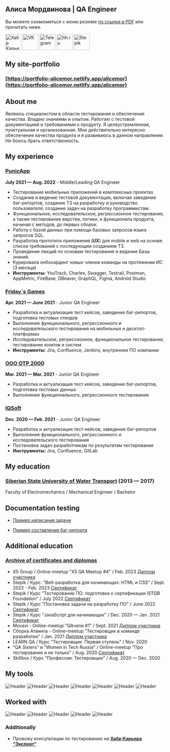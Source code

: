 ## Алиса Мордвинова | QA Engineer

Вы можете ознакомиться с моим резюме [по ссылке в PDF](https://goo.su/SV1e) или прочитать ниже.

<!--Follow Me -->
<a href="https://career.habr.com/hi_neo_autumn"><img src="https://cdn.tlgrm.app/channels/10/28/1028916447/avatar640.jpg" width="50" height="50" alt="Хабр Карьера"></a>
<a href="https://vk.com/qa.urum_fox"><img src="https://avatars.mds.yandex.net/i?id=0ae6e01d31fc3cf0a1ed947aa90be60a29569b7c-5221012-images-thumbs&n=13" width="50" height="50" alt="VK"></a>
<a href="https://t.me/QAutumnFox"><img src="https://st3.depositphotos.com/4141023/14403/v/450/depositphotos_144034637-stock-illustration-paper-airplane-icons-vector.jpg" width="50" height="50" alt="Telegram"></a>
<a href="https://spb.hh.ru/resume/df51b0eaff084fd72d0039ed1f53746e486370"><img src="https://play-lh.googleusercontent.com/s6JiMSUktkTX0ejwpJ-DgqVb03dE00O975GGOoMmrlVL1aI8A1yOy7xh3dOSaxpuFWJH=w240-h480-rw" width="50" height="50" alt="hh.ru"></a>
<a href="https://stepik.org/users/287500213"><img src="https://cdn-irec.r-99.com/sites/default/files/imagecache/300o/product-images/1803601/1cF6h6touT81MdpAN81Zg.jpg" width="50" height="50" alt="Stepik"></a>

<!--WEB-->
## My site-portfolio
### [https://portfolio-alicemor.netlify.app/alicemor](https://portfolio-alicemor.netlify.app/alicemor)

<!--About me-->
## About me
Являюсь специалистом в области тестирования и обеспечения качества. Владею знаниями и опытом. Работаю с тестовой документацией и требованиями к продукту.
Я целеустремленная, пунктуальная и организованная. Мне действительно интересно обеспечение качества продукта и я развиваюсь в данном направлении. Не боюсь брать ответственность.

<!--My experience-->
## My experience
<!--### [CleverPumpkin](https://career.habr.com/companies/cleverpumpkin)
**Oct. 2022 — Nov. 2022** - Manager QA
- Тестирование мобильных приложений, создание и ведение тестовой документации, сбор логов
- Функциональное, исследовательское, регрессионное тестирование, а также тестирование верстки, логики, и функционала продукта
- **Инструменты:** Jira, Charles, TeamCity, Testrail, Figma, Android Studio-->
### [PunicApp](https://career.habr.com/companies/punicapp)
**July 2021 — Aug. 2022** - Middle/Leading QA Engineer
- Тестирование мобильных приложений в комплексных проектах
- Создание и ведение тестовой документации, включая заведение баг-репортов, создание ТЗ на разработку и руководство пользователя, создание задач на разработку программистам.
- Функциональное, исследовательское, регрессионное тестирование, а также тестирование верстки, логики, и функционала продукта, начиная с методов, до первых сборок.
- Работа с базой данных при помощи базовых запросов языка запросов SQL.
- Разработка прототипа приложения (**UX**) для mobile и web на основе списка требований с последующим созданием ТЗ.
- Проведение лекций по основам тестирования и ведение Базы знаний.
- Курировала онбооардинг новых членов команды на протяжении ИС (3 месяца)
- **Инструменты:** YouTrack, Charles, Swagger, Testrail, Postman, AppMetric, FireBase, DBeaver, GraphQL, Figma, Android Studio

### [Friday`s Games](https://career.habr.com/companies/fridaysgames)
**Apr. 2021 — June 2021** - Junior QA Engineer
- Разработка и актуализация тест кейсов, заведение баг-репортов, подготовка тестовых стендов
- Выполнение функционального, регрессионного и исследовательского тестирования на мобильных и десктоп-платформах
- Исследовательское, регрессионное, функциональное тестирование, тестирование юнитов и систем
- **Инструменты:** Jira, Confluence, Jenkins, внутреннее ПО компании

### [ООО ОТР 2000](https://career.habr.com/companies/otr)
**Mar. 2021 — Mar. 2021** - Junior QA Engineer
- Разработка и актуализация тест кейсов, заведение баг-репортов, подготовка тестовых данных
- Выполнение функционального, регрессионного тестирования

### [IQSoft](https://career.habr.com/companies/iqsoft)
**Dec. 2020 — Feb. 2021** - Junior QA Engineer
- Разработка и актуализация тест-кейсов, заведение баг-репортов
- Выполнение функционального, регрессионного и исследовательского тестирования
- Постановка задач разработчикам по результатам тестирования
- **Инструменты:** Jira, Confluence, GitLab

<!--My education-->
## My education
### [Siberian State University of Water Transport](https://career.habr.com/universities/6356) (2013 — 2017)
Faculty of Electromechanics / Mechanical Engineer / Bachelor

<!--Documentation testing-->
## Documentation testing
- [Пример написания задачи](https://github.com/QAurum/Documentation-testing/blob/main/%D0%9F%D1%80%D0%B8%D0%BC%D0%B5%D1%80%20%D0%BD%D0%B0%D0%BF%D0%B8%D1%81%D0%B0%D0%BD%D0%B8%D1%8F%20%D0%B7%D0%B0%D0%B4%D0%B0%D1%87%D0%B8.png?raw=true)

- [Пример составления баг-репорта](https://github.com/QAurum/Documentation-testing/blob/main/%D0%9F%D1%80%D0%B8%D0%BC%D0%B5%D1%80%20%D1%81%D0%BE%D1%81%D1%82%D0%B0%D0%B2%D0%BB%D0%B5%D0%BD%D0%B8%D1%8F%20%D0%B1%D0%B0%D0%B3-%D1%80%D0%B5%D0%BF%D0%BE%D1%80%D1%82%D0%B0.png?raw=true)

<!--Additional education-->
## Additional education
### [Archive of certificates and diplomas](https://github.com/QAurum/Certificates-and-diplomas)

- X5 Group / Online-meetup "X5 QA Meetup #4" / Feb. 2023 [Диплом участника](https://hsto.org/getpro/moikrug/uploads/additional_education/000/108/754/diploma/f0c12d907de47538036d2208ea38ddeb.png)
- Stepik / Курс: "Веб-разработка для начинающих: HTML и CSS" / Sept. 2022 - Feb. 2023 [Сертификат](https://drive.google.com/file/d/1uyxJ1MhY0gOLv9JiWoTKw7hd6-oT6YfO/view)
- Stepik / Курс "Тестирование ПО: подготовка к сертификации ISTQB Foundation" / July 2022 [Сертификат](https://drive.google.com/file/d/1IS3qUaW3Zk-k2JWcWi_s7g5W3-z6E9hS/view)
- Stepik / Курс "Постановка задачи на разработку ПО" / June 2022 [Сертификат](https://drive.google.com/file/d/1bMt8Tbr9iSmiyqLkyWw0l4O2tpGDjG80/view)
- Stepik / Курс "JavaScript для начинающих" / Dec. 2020 — Jan. 2021 [Сертификат](https://drive.google.com/file/d/1rPsNkLedJjjklD451hJ5KT3bbYyUAbEf/view)
- Movavi - Online-meetup "QAчели #1" / Sept. 2021 [Диплом участника](https://drive.google.com/file/d/1haOqVpE0OwiHb2E_VgBwvUSIn5JPO6w_/view)
- Сборка Атвинта - Online-meetup "Тестировщик в команде разработки" / Jan. 2021 [Диплом участника](https://drive.google.com/file/d/1wntOX_9eTja6WQpa4PYGyW_WVNLagzp3/view)
- LEARN QA / Курс "Тестировщик. Первая ступень" / Nov. 2020
- "QA Sisters" и "Women in Tech Russia" / Online-meetup "Про тестирование и не только" / Aug. 2020 [Сертификат](https://drive.google.com/file/d/1U6TVXzHnZIOQnIxS4zaNPYGCM9SEBlwk/view)
- Skillbox / Курс "Профессия: Тестировщик" / Aug. 2020 — Dec. 2020

<!--My tools-->
## My tools
![Header](https://img.shields.io/badge/Jira-090909?style=for-the-badge&logo=jira&logoColor=136be1)
![Header](https://img.shields.io/badge/Swagger-090909?style=for-the-badge&logo=swagger&logoColor=7ede2b)
![Header](https://img.shields.io/badge/Figma-090909?style=for-the-badge&amp;logo=figma&amp)
![Header](https://img.shields.io/badge/DevTools-090909?style=for-the-badge&amp;logo=googlechrome&amp)
![Header](https://img.shields.io/badge/AndroidStudio-090909?style=for-the-badge&amp;logo=androidstudio&amp)
![Header](https://img.shields.io/badge/TestRail-090909?style=for-the-badge&logo=&logoColor=71b556)
![Header](https://img.shields.io/badge/CharlesProxy-090909?style=for-the-badge&amp;logo=charlesproxy&amp;logoColor=8cc4d7)

<!--Worked with-->
## Worked with
![Header](https://img.shields.io/badge/Postman-090909?style=for-the-badge&amp;logo=postman&amp;logoColor=f76935)
![Header](https://img.shields.io/badge/Jenkins-090909?style=for-the-badge&amp;logo=jenkins&amp;logoColor=f7f7f7)
![Header](https://img.shields.io/badge/MySQL-090909?style=for-the-badge&amp;logo=mysql&amp;logoColor=00618a)
![Header](https://img.shields.io/badge/DevTools-090909?style=for-the-badge&amp;logo=googlechrome&amp;logoColor=2674f2)
![Header](https://img.shields.io/badge/Github-090909?style=for-the-badge&logo=github&logoColor=8cc4d7)

<!--Additionally-->
### Additionally
 - Провожу консультации по тестированию на [**Хабр Карьера "Эксперт"**](https://career.habr.com/hi_neo_autumn)
